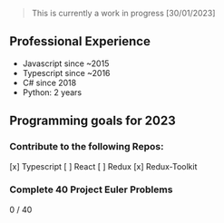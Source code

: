 
> This is currently a work in progress [30/01/2023]

## Professional Experience

- Javascript since ~2015
- Typescript since ~2016
- C# since 2018
- Python: 2 years

## Programming goals for 2023

### Contribute to the following Repos:

[x] ️️Typescript
[ ] React
[ ] Redux
[x] Redux-Toolkit

### Complete 40 Project Euler Problems
0 / 40